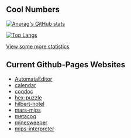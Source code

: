 ## Cool Numbers

[![Anurag's GitHub stats](https://github-readme-stats.vercel.app/api?username=neuralcoder3&show_icons=true&count_private=true&include_all_commits=true)](https://github.com/anuraghazra/github-readme-stats)

[![Top Langs](https://github-readme-stats.vercel.app/api/top-langs/?username=neuralcoder3&layout=compact)](https://github.com/anuraghazra/github-readme-stats)

[View some more statistics](https://coderstats.net/github/#neuralcoder3)

<!-- gh-pages start -->

## Current Github-Pages Websites

- [AutomataEditor](https://github.com/NeuralCoder3/AutomataEditor)
- [calendar](https://github.com/NeuralCoder3/calendar)
- [coqdoc](https://github.com/NeuralCoder3/coqdoc)
- [hex-puzzle](https://github.com/NeuralCoder3/hex-puzzle)
- [hilbert-hotel](https://github.com/NeuralCoder3/hilbert-hotel)
- [mars-mips](https://github.com/NeuralCoder3/mars-mips)
- [metacoq](https://github.com/NeuralCoder3/metacoq)
- [minesweeper](https://github.com/NeuralCoder3/minesweeper)
- [mips-interpreter](https://github.com/NeuralCoder3/mips-interpreter)
<!-- gh-pages end -->
